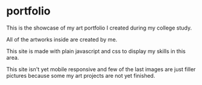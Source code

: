 # portfolio

This is the showcase of my art portfolio I created during my college study.

All of the artworks inside are created by me.

This site is made with plain javascript and css to display my skills in this area.

This site isn't yet mobile responsive and few of the last images are just filler pictures because some my art projects are not yet finished.
